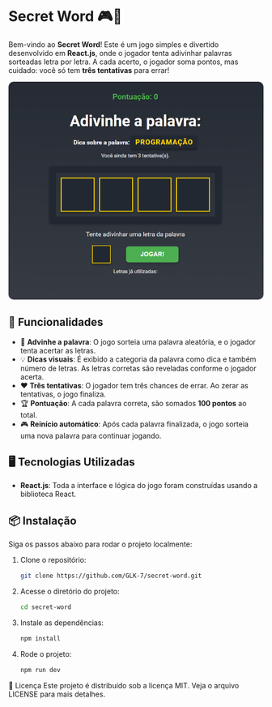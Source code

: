 # Secret Word 🎮💬

Bem-vindo ao **Secret Word**! Este é um jogo simples e divertido desenvolvido em **React.js**, onde o jogador tenta adivinhar palavras sorteadas letra por letra. A cada acerto, o jogador soma pontos, mas cuidado: você só tem **três tentativas** para errar!

<img src="./src/assets/preview.PNG" alt="Image Preview" style="border-radius: 10px"/>

## 🚀 Funcionalidades

- 🎯 **Advinhe a palavra**: O jogo sorteia uma palavra aleatória, e o jogador tenta acertar as letras.
- 💡 **Dicas visuais**: É exibido a categoria da palavra como dica e também número de letras. As letras corretas são reveladas conforme o jogador acerta.
- ❤️ **Três tentativas**: O jogador tem três chances de errar. Ao zerar as tentativas, o jogo finaliza.
- 🏆 **Pontuação**: A cada palavra correta, são somados **100 pontos** ao total.
- 🎮 **Reinício automático**: Após cada palavra finalizada, o jogo sorteia uma nova palavra para continuar jogando.

## 🖥️ Tecnologias Utilizadas

- **React.js**: Toda a interface e lógica do jogo foram construídas usando a biblioteca React.

## 📦 Instalação

Siga os passos abaixo para rodar o projeto localmente:

1. Clone o repositório:
   ```bash
   git clone https://github.com/GLK-7/secret-word.git
2. Acesse o diretório do projeto:
   ```bash  
   cd secret-word

3. Instale as dependências:
   ```bash  
   npm install

4. Rode o projeto:
   ```bash   
   npm run dev

📄 Licença
Este projeto é distribuído sob a licença MIT. Veja o arquivo LICENSE para mais detalhes.

